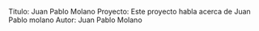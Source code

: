 Titulo: Juan Pablo Molano
Proyecto: Este proyecto habla acerca de Juan Pablo molano
Autor: Juan Pablo Molano